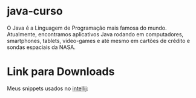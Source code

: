 # java-curso
O Java é a Linguagem de Programação mais famosa do mundo. Atualmente, encontramos aplicativos Java rodando em computadores, smartphones, tablets, video-games e até mesmo em cartões de crédito e sondas espaciais da NASA. 
# Link para Downloads
Meus snippets usados no [intellij](https://www.dropbox.com/s/7d9iwfe9dun7ijm/settings.zip?dl=0):